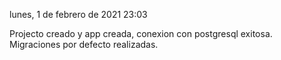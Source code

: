 lunes, 1 de febrero de 2021 23:03

Projecto creado y app creada, conexion con postgresql exitosa. Migraciones por defecto realizadas.
